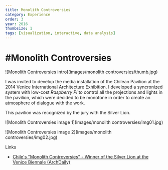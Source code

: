 ```yaml
---
title: Monolith Controversies
category: Experience
order: 3
year: 2016
thumbsize: 1
tags: [visualization, interactive, data analysis]
---
```


# #Monolith Controversies

![Monolith Controversies intro](images/monolith controversies/thumb.jpg)

I was invited to develop the media installation of the Chilean Pavilion at the 2014 Venice International Architecture Exhibition. I developed a syncronized system with low-cost *Raspberry Pi* to control all the projections and lights in the pavilion, which were decided to be monotone in order to create an atmosphere of dialogue with the work.

This pavilion was recognized by the jury with the Silver Lion.

![Monolith Controversies image 1](images/monolith controversies/img01.jpg)

![Monolith Controversies image 2](images/monolith controversies/img02.jpg)

Links
- [Chile's "Monolith Controversies" - Winner of the Silver Lion at the Venice Biennale (ArchDaily)](https://www.archdaily.com/516268/chile-s-monolith-controversies-winner-of-the-silver-lion-at-the-venice-biennale)
